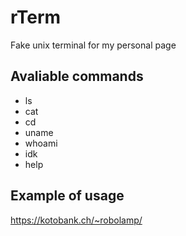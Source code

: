 # rTerm
Fake unix terminal for my personal page

## Avaliable commands
* ls
* cat
* cd
* uname
* whoami
* idk
* help
## Example of usage
https://kotobank.ch/~robolamp/
